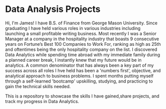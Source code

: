 # Data Analysis Projects
 
Hi, I'm James!  I have B.S. of Finance from George Mason University.  Since graduating I have held various roles in various industries including launching a small profitable writing business.  Most recently I was a Senior Manager at a company in the hospitality industry that boasts 9 consecutive years on Fortune’s Best 100 Companies to Work For, ranking as high as 25th and oftentimes being the only hospitality company on the list.  I discovered Data Analytics while spending time abroad with my immediate family during a planned career break, I instantly knew that my future would be in analytics.  A common denominator that has always been a key part of my success across all roles I hve held has been a 'numbers first', objective, and analytical approach to business problems.  I spent months putting myself through a self-learned 'bootcamp' upskilling, studying, and practicing to gain the technical skills needed.  

This is a repository to showcase the skills I have gained,share projects, and track my progress in Data Analytics.


